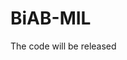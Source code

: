 # BiAB-MIL
The code will be released 

                                                                         


                                                                         



